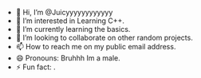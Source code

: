 - 👋 Hi, I’m @Juicyyyyyyyyyyyy
- 👀 I’m interested in Learning C++.
- 🌱 I’m currently learning the basics.
- 💞️ I’m looking to collaborate on other random projects.
- 📫 How to reach me on my public email address.
- 😄 Pronouns: Bruhhh Im a male.
- ⚡ Fun fact: .

<!---
Juicyyyyyyyyyyyy/Juicyyyyyyyyyyyy is a ✨ special ✨ repository because its `README.md` (this file) appears on your GitHub profile.
You can click the Preview link to take a look at your changes.
--->
